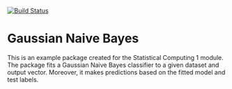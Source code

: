 [![Build Status](https://travis-ci.com/andreabecsek/NaiveBayes.png?branch=master)](https://travis-ci.com/andreabecsek/NaiveBayes)

# Gaussian Naive Bayes

This is an example package created for the Statistical Computing 1 module. The package fits a Gaussian Naive Bayes classifier to a given dataset and output vector. Moreover, it makes predictions based on the fitted model and test labels.
